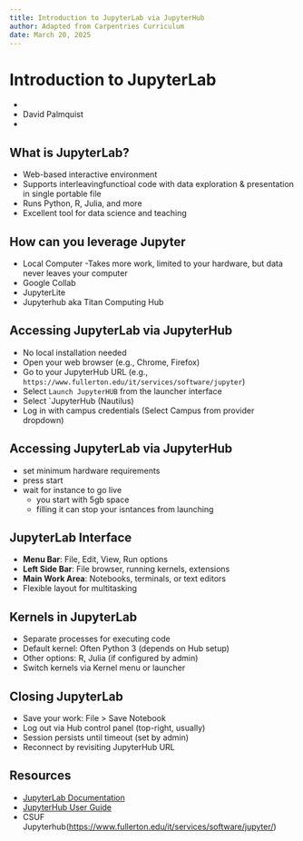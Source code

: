 ```yaml
---
title: Introduction to JupyterLab via JupyterHub
author: Adapted from Carpentries Curriculum
date: March 20, 2025
---
```


# Introduction to JupyterLab
- 
- David Palmquist
- 

## What is JupyterLab?
- Web-based interactive environment
- Supports interleavingfunctioal code with data exploration & presentation in single portable file
- Runs Python, R, Julia, and more
- Excellent tool for data science and teaching

## How can you leverage Jupyter
- Local Computer
  -Takes more work, limited to your hardware, but data never leaves your computer
- Google Collab
- JupyterLite
- Jupyterhub aka Titan Computing Hub

## Accessing JupyterLab via JupyterHub
- No local installation needed
- Open your web browser (e.g., Chrome, Firefox)
- Go to your JupyterHub URL (e.g., `https://www.fullerton.edu/it/services/software/jupyter`)
- Select `Launch JupyterHUB` from the launcher interface
- Select `JupyterHub (Nautilus)
- Log in with campus credentials (Select Campus from provider dropdown)

## Accessing JupyterLab via JupyterHub
- set minimum hardware requirements
- press start
- wait for instance to go live
    - you start with 5gb space
    - filling it can stop your isntances from launching

## JupyterLab Interface
- **Menu Bar**: File, Edit, View, Run options
- **Left Side Bar**: File browser, running kernels, extensions
- **Main Work Area**: Notebooks, terminals, or text editors
- Flexible layout for multitasking

## Kernels in JupyterLab
- Separate processes for executing code
- Default kernel: Often Python 3 (depends on Hub setup)
- Other options: R, Julia (if configured by admin)
- Switch kernels via Kernel menu or launcher

## Closing JupyterLab
- Save your work: File > Save Notebook
- Log out via Hub control panel (top-right, usually)
- Session persists until timeout (set by admin)
- Reconnect by revisiting JupyterHub URL

## Resources
- [JupyterLab Documentation](https://jupyterlab.readthedocs.io/en/stable/)
- [JupyterHub User Guide](https://nationalresearchplatform.org/documentation/userdocs/jupyter/jupyterhub-service/)
- CSUF Jupyterhub(https://www.fullerton.edu/it/services/software/jupyter/)

